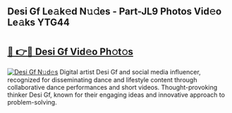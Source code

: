 ## Desi Gf Le𝚊k𝚎d N𝚞𝚍es - Part-JL9 Photos Vid𝚎o Le𝚊ks YTG44

# <h2><a href="http://fbb97r4.evod.top/?m=Desi+Gf">🔗 👉🔴 Desi Gf Vid𝚎o Ph𝚘t𝚘s</a></h2>

[![Desi Gf N𝚞d𝚎s](https://i.imgur.com/8V9OHl7.gif)](http://fbb97r4.evod.top/?m=Desi+Gf)
Digital artist Desi Gf and social media influencer, recognized for disseminating dance and lifestyle content through collaborative dance performances and short videos. Thought-provoking thinker Desi Gf, known for their engaging ideas and innovative approach to problem-solving. 
